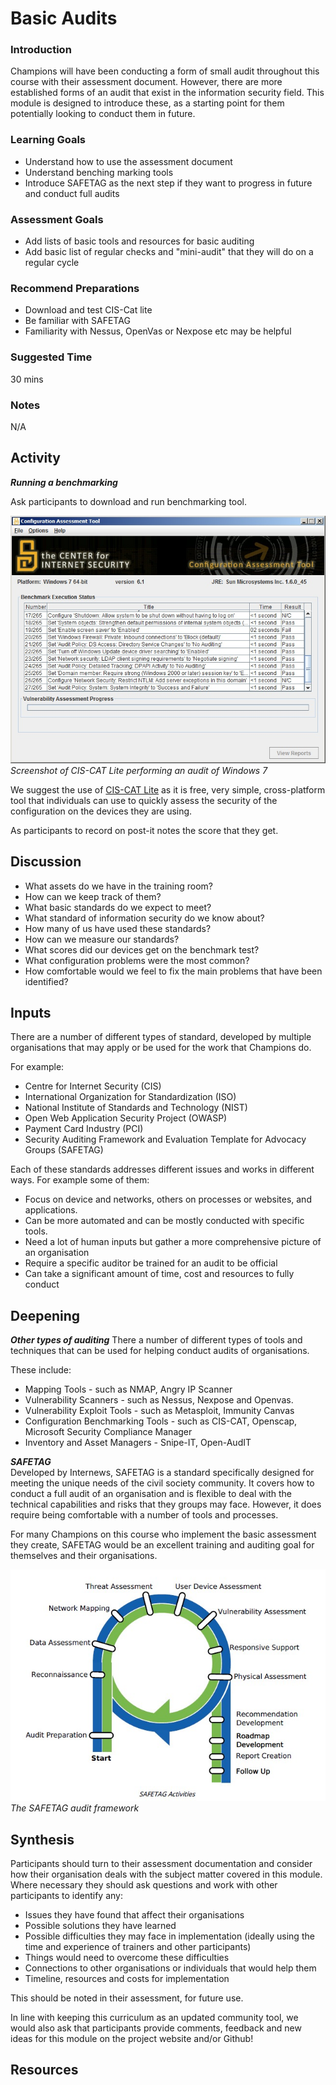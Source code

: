 # Basic Audits


### Introduction    

Champions will have been conducting a form of small audit throughout this course with their assessment document. However, there are more established forms of an audit that exist in the information security field. This module is designed to introduce these, as a starting point for them potentially looking to conduct them in future.

### Learning Goals
* Understand how to use the assessment document 
* Understand benching marking tools
* Introduce SAFETAG as the next step if they want to progress in future and conduct full audits

### Assessment Goals
* Add lists of basic tools and resources for basic auditing
* Add basic list of regular checks and "mini-audit" that they will do on a regular cycle

### Recommend Preparations
* Download and test CIS-Cat lite
* Be familiar with SAFETAG
* Familiarity with Nessus, OpenVas or Nexpose etc may be helpful

### Suggested Time
30 mins

### Notes
N/A

## Activity
***Running a benchmarking***

Ask participants to download and run benchmarking tool. 

![CIS-CAT Lite](img/audits/ciscatlite.jpg)  
*Screenshot of CIS-CAT Lite performing an audit of Windows 7*

We suggest the use of [CIS-CAT Lite](https://www.cisecurity.org) as it is free, very simple, cross-platform tool that individuals can use to quickly assess the security of the configuration on the devices they are using.

As participants to record on post-it notes the score that they get.
    
## Discussion 
* What assets do we have in the training room?
* How can we keep track of them?
* What basic standards do we expect to meet?
* What standard of information security do we know about?
* How many of us have used these standards?
* How can we measure our standards?
* What scores did our devices get on the benchmark test?
* What configuration problems were the most common?
* How comfortable would we feel to fix the main problems that have been identified?

## Inputs 
There are a number of different types of standard, developed by multiple organisations that may apply or be used for the work that Champions do.

For example:    

* Centre for Internet Security (CIS)
* International Organization for Standardization (ISO)
* National Institute of Standards and Technology (NIST)
* Open Web Application Security Project (OWASP) 
* Payment Card Industry (PCI)
* Security Auditing Framework and Evaluation Template for Advocacy Groups (SAFETAG)

Each of these standards addresses different issues and works in different ways. For example some of them:

* Focus on device and networks, others on processes or websites, and applications. 
* Can be more automated and can be mostly conducted with specific tools.  
* Need a lot of human inputs but gather a more comprehensive picture of an organisation
* Require a specific auditor be trained for an audit to be official
* Can take a significant amount of time, cost and resources to fully conduct

## Deepening
***Other types of auditing***
There a number of different types of tools and techniques that can be used for helping conduct audits of organisations.

These include:

* Mapping Tools - such as NMAP, Angry IP Scanner
* Vulnerability Scanners - such as Nessus, Nexpose and Openvas.
* Vulnerability Exploit Tools - such as Metasploit, Immunity Canvas
* Configuration Benchmarking Tools - such as CIS-CAT, Openscap, Microsoft Security Compliance Manager
* Inventory and Asset Managers - Snipe-IT, Open-AudIT

***SAFETAG***   
Developed by Internews, SAFETAG is a standard specifically designed for meeting the unique needs of the civil society community. It covers how to conduct a full audit of an organisation and is flexible to deal with the technical capabilities and risks that they groups may face. However, it does require being comfortable with a number of tools and processes. 

For many Champions on this course who implement the basic assessment they create, SAFETAG would be an excellent training and auditing goal for themselves and their organisations.

![CIS-CAT Lite](img/audits/safetagaudit.jpeg)   
*The SAFETAG audit framework*

## Synthesis
Participants should turn to their assessment documentation and consider how their organisation deals with the subject matter covered in this module. Where necessary they should ask questions and work with other participants to identify any:
 
* Issues they have found that affect their organisations
* Possible solutions they have learned
* Possible difficulties they may face in implementation (ideally using the time and experience of trainers and other participants)
* Things would need to overcome these difficulties
* Connections to other organisations or individuals that would help them
* Timeline, resources and costs for implementation

This should be noted in their assessment, for future use. 

In line with keeping this curriculum as an updated community tool, we would also ask that participants provide comments, feedback and new ideas for this module on the project website and/or Github!
 
## Resources


